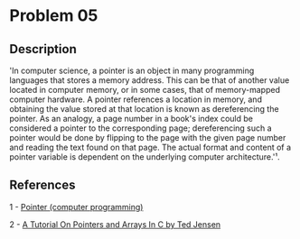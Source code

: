 # Problem 05

## Description

'In computer science, a pointer is an object in many programming languages that stores a memory address. This can be that of another value located in computer memory, or in some cases, that of memory-mapped computer hardware. A pointer references a location in memory, and obtaining the value stored at that location is known as dereferencing the pointer. As an analogy, a page number in a book's index could be considered a pointer to the corresponding page; dereferencing such a pointer would be done by flipping to the page with the given page number and reading the text found on that page. The actual format and content of a pointer variable is dependent on the underlying computer architecture.'¹.

## References

1 - [Pointer (computer programming)](https://en.wikipedia.org/wiki/Pointer_(computer_programming))

2 - [A Tutorial On Pointers and Arrays In C by Ted Jensen](https://www.amazon.com/Tutorial-Pointers-Arrays-C/dp/1521331049)
